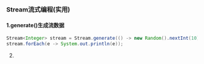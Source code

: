 ### Stream流式编程(实用)

#### 1.generate()生成流数据

```java
Stream<Integer> stream = Stream.generate(() -> new Random().nextInt(10));
stream.forEach(e -> System.out.println(e)); 
```

2.